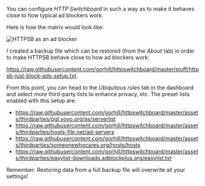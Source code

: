 You can configure _HTTP Switchboard_ in such a way as to make it behaves close to how typical ad blockers work.

Here is how the matrix would look like:

![HTTPSB as an ad blocker](https://raw.githubusercontent.com/gorhill/httpswitchboard/master/doc/img/httpsb-as-abp.png)

I created a backup file which can be restored (from the _About_ tab) in order to make HTTPSB behave close to how ad blockers work:

<https://raw.githubusercontent.com/gorhill/httpswitchboard/master/stuff/httpsb-just-block-ads-setup.txt>.

From this point, you can head to the _Ubiquitous rules_  tab in the dashboard and select more third-party lists to enhance privacy, etc. The preset lists enabled with this setup are:

- <https://raw.githubusercontent.com/gorhill/httpswitchboard/master/assets/thirdparties/pgl.yoyo.org/as/serverlist>
- <https://raw.githubusercontent.com/gorhill/httpswitchboard/master/assets/thirdparties/hosts-file.net/ad-servers>
- <https://raw.githubusercontent.com/gorhill/httpswitchboard/master/assets/thirdparties/someonewhocares.org/hosts/hosts>
- <https://raw.githubusercontent.com/gorhill/httpswitchboard/master/assets/thirdparties/easylist-downloads.adblockplus.org/easylist.txt>

Remember: Restoring data from a full backup file will overwrite all your settings!